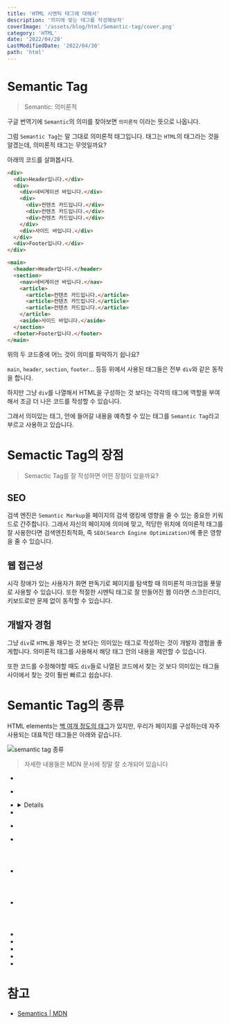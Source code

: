 ```yaml
---
title: 'HTML 시멘틱 태그에 대해서'
description: '의미에 맞는 태그를 작성해보자'
coverImage: '/assets/blog/html/Semantic-tag/cover.png'
category: 'HTML'
date: '2022/04/28'
LastModifiedDate: '2022/04/30'
path: 'html'
---
```


# Semantic Tag

> Semantic: 의미론적

구글 번역기에 `Semantic`의 의미를 찾아보면 `의미론적` 이라는 뜻으로 나옵니다.

그럼 `Semantic Tag`는 말 그대로 의미론적 태그입니다.
태그는 `HTML`의 태그라는 것을 알겠는데, 의미론적 태그는 무엇일까요?

아래의 코드를 살펴봅시다.

```html
<div>
  <div>Header입니다.</div>
  <div>
    <div>네비게이션 바입니다.</div>
    <div>
      <div>컨텐츠 카드입니다.</div>
      <div>컨텐츠 카드입니다.</div>
      <div>컨텐츠 카드입니다.</div>
    </div>
    <div>사이드 바입니다.</div>
  </div>
  <div>Footer입니다.</div>
</div>
```

```html
<main>
  <header>Header입니다.</header>
  <section>
    <nav>네비게이션 바입니다.</nav>
    <article>
      <article>컨텐츠 카드입니다.</article>
      <article>컨텐츠 카드입니다.</article>
      <article>컨텐츠 카드입니다.</article>
    </article>
    <aside>사이드 바입니다.</aside>
  </section>
  <footer>Footer입니다.</footer>
</main>
```

위의 두 코드중에 어느 것이 의미를 파악하기 쉽나요?

`main`, `header`, `section`, `footer`... 등등 위에서 사용된 태그들은 전부 `div`와 같은 동작을 합니다.

하지만 그냥 `div`를 나열해서 HTML을 구성하는 것 보다는 각각의 태그에 역할을 부여해서 조금 더 나은 코드를 작성할 수 있습니다.

그래서 의미있는 태그, 안에 들어갈 내용을 예측할 수 있는 태그를 `Semantic Tag`라고 부르고 사용하고 있습니다.

# Semactic Tag의 장점

> Semactic Tag를 잘 작성하면 어떤 장점이 있을까요?

## SEO

검색 엔진은 `Semantic Markup`을 페이지의 검색 랭킹에 영향을 줄 수 있는 중요한 키워드로 간주합니다. 그래서 자신의 페이지에 의미에 맞고, 적당한 위치에 의미론적 태그를 잘 사용한다면 검색엔진최적화, 즉 `SEO(Search Engine Optimization)`에 좋은 영향을 줄 수 있습니다.

## 웹 접근성

시각 장애가 있는 사용자가 화면 판독기로 페이지를 탐색할 때 의미론적 마크업을 푯말로 사용할 수 있습니다.
또한 적절한 시멘틱 태그로 잘 만들어진 웹 이라면 스크린리더, 키보드로만 문제 없이 동작할 수 있습니다.

## 개발자 경험

그냥 `div`로 `HTML`을 채우는 것 보다는 의미있는 태그로 작성하는 것이 개발자 경험을 좋게합니다. 의미론적 태그를 사용해서 해당 태그 안의 내용을 제안할 수 있습니다.

또한 코드를 수정해야할 때도 `div`들로 나열된 코드에서 찾는 것 보다 의미있는 태그들 사이에서 찾는 것이 훨씬 빠르고 쉽습니다.

# Semantic Tag의 종류

HTML elements는 [백 여개 정도의 태그](https://developer.mozilla.org/en-US/docs/Web/HTML/Element)가 있지만, 우리가 페이지를 구성하는데 자주 사용되는 대표적인 태그들은 아래와 같습니다.

![semantic tag 종류](/assets/blog/html/Semantic-tag/1.png)

> 자세한 내용들은 MDN 문서에 정말 잘 소개되어 있습니다

- [<article>](https://developer.mozilla.org/ko/docs/Web/HTML/Element/article)
- [<aside>](https://developer.mozilla.org/ko/docs/Web/HTML/Element/aside)
- [<details>](https://developer.mozilla.org/ko/docs/Web/HTML/Element/details)
- [<figcaption>](https://developer.mozilla.org/ko/docs/Web/HTML/Element/figcaption)
- [<figure>](https://developer.mozilla.org/ko/docs/Web/HTML/Element/figure)
- [<footer>](https://developer.mozilla.org/ko/docs/Web/HTML/Element/footer)
- [<header>](https://developer.mozilla.org/ko/docs/Web/HTML/Element/header)
- [<main>](https://developer.mozilla.org/ko/docs/Web/HTML/Element/main)
- [<mark>](https://developer.mozilla.org/ko/docs/Web/HTML/Element/mark)
- [<nav>](https://developer.mozilla.org/ko/docs/Web/HTML/Element/nav)
- [<section>](https://developer.mozilla.org/ko/docs/Web/HTML/Element/section)
- [<summary>](https://developer.mozilla.org/ko/docs/Web/HTML/Element/summary)
- [<time>](https://developer.mozilla.org/ko/docs/Web/HTML/Element/time)

# 참고

- [Semantics | MDN](https://developer.mozilla.org/ko/docs/Glossary/Semantics)
